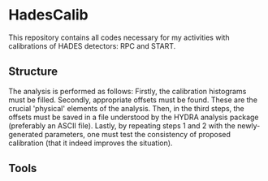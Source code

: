 # HadesCalib
This repository contains all codes necessary for my activities with calibrations of HADES detectors: RPC and START. 
## Structure
The analysis is performed as follows: Firstly, the calibration histograms must be filled. Secondly, appropriate offsets must be found. These are the crucial 'physical' elements of the analysis. Then, in the third steps, the offsets must be saved in a file understood by the HYDRA analysis package (preferably an ASCII file). Lastly, by repeating steps 1 and 2 with the newly-generated parameters, one must test the consistency of proposed calibration (that it indeed improves the situation). 
## Tools
